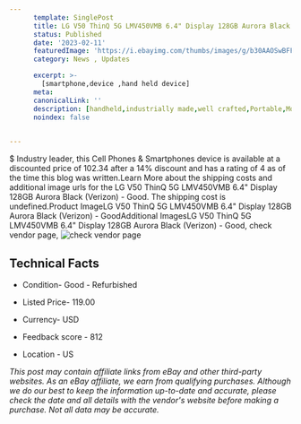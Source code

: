 ```yaml
---
      template: SinglePost
      title: LG V50 ThinQ 5G LMV450VMB 6.4" Display 128GB Aurora Black (Verizon) - Good
      status: Published
      date: '2023-02-11'
      featuredImage: 'https://i.ebayimg.com/thumbs/images/g/b30AAOSwBFFjI4Xw/s-l225.jpg'
      category: News , Updates

      excerpt: >-
        [smartphone,device ,hand held device]
      meta:
      canonicalLink: ''
      description: [handheld,industrially made,well crafted,Portable,Mobile,Compact,Convenient,Lightweight,Maneuverable,Man-portable,Miniature,Carriable,Hand-held,Light,Holdable,Transportable,Mobile device,Pocket-sized,On-the-go,Wireless,Cordless,Compact size,Convenient size, smartphone,device ,hand held device]
      noindex: false

        
---
```

$
    Industry leader, this Cell Phones & Smartphones device is available at a discounted price of 102.34 after a 14% discount and has a rating of 4 as of the time this blog was written.Learn More about the shipping costs and additional image urls for the LG V50 ThinQ 5G LMV450VMB 6.4" Display 128GB Aurora Black (Verizon) - Good. The shipping cost is undefined.Product ImageLG V50 ThinQ 5G LMV450VMB 6.4" Display 128GB Aurora Black (Verizon) - GoodAdditional ImagesLG V50 ThinQ 5G LMV450VMB 6.4" Display 128GB Aurora Black (Verizon) - Good, check vendor page, ![check vendor page](https://origin-galleryplus.ebayimg.com/ws/web/144846291715_2_0_1/225x225.jpg,https://origin-galleryplus.ebayimg.com/ws/web/144846291715_3_0_1/225x225.jpg)
    
    

 ## Technical Facts 



     
      

 - Condition- Good - Refurbished 


      

 - Listed Price- 119.00 


      

 - Currency- USD 


      

 - Feedback score - 812 


      

 - Location - US 


      
      

 *_This post may contain affiliate links from eBay and other third-party websites. As an eBay affiliate, we earn from qualifying purchases. Although we do our best to keep the information up-to-date and accurate, please check the date and all details with the vendor's website before making a purchase. Not all data may be accurate._*



    
    
    
    
    
